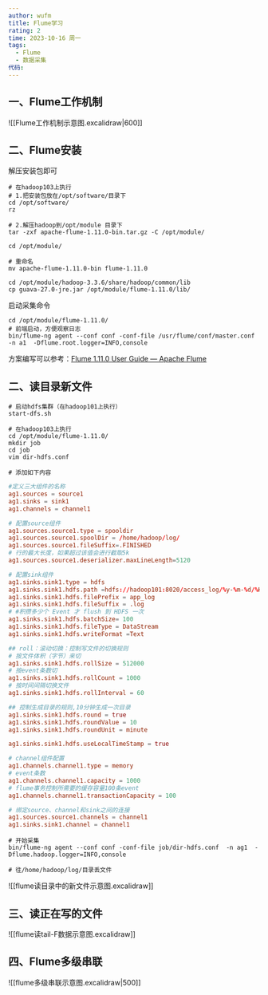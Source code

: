 ```yaml
---
author: wufm
title: Flume学习
rating: 2
time: 2023-10-16 周一
tags:
  - Flume
  - 数据采集
代码:
---
```

## 一、Flume工作机制

![[Flume工作机制示意图.excalidraw|600]]



## 二、Flume安装

解压安装包即可

```shell
# 在hadoop103上执行
# 1.把安装包放在/opt/software/目录下
cd /opt/software/
rz

# 2.解压hadoop到/opt/module 目录下
tar -zxf apache-flume-1.11.0-bin.tar.gz -C /opt/module/

cd /opt/module/ 

# 重命名
mv apache-flume-1.11.0-bin flume-1.11.0

cd /opt/module/hadoop-3.3.6/share/hadoop/common/lib
cp guava-27.0-jre.jar /opt/module/flume-1.11.0/lib/
```

启动采集命令

```shell
cd /opt/module/flume-1.11.0/
# 前端启动，方便观察日志
bin/flume-ng agent --conf conf -conf-file /usr/flume/conf/master.conf  -n a1  -Dflume.root.logger=INFO,console
```

方案编写可以参考：[Flume 1.11.0 User Guide — Apache Flume](https://flume.apache.org/releases/content/1.11.0/FlumeUserGuide.html)

## 二、读目录新文件

```shell
# 启动hdfs集群（在hadoop101上执行）
start-dfs.sh

# 在hadoop103上执行
cd /opt/module/flume-1.11.0/
mkdir job
cd job
vim dir-hdfs.conf

# 添加如下内容
```

```conf
#定义三大组件的名称
ag1.sources = source1
ag1.sinks = sink1
ag1.channels = channel1

# 配置source组件
ag1.sources.source1.type = spooldir
ag1.sources.source1.spoolDir = /home/hadoop/log/
ag1.sources.source1.fileSuffix=.FINISHED
# 行的最大长度，如果超过该值会进行截取5k
ag1.sources.source1.deserializer.maxLineLength=5120

# 配置sink组件
ag1.sinks.sink1.type = hdfs
ag1.sinks.sink1.hdfs.path =hdfs://hadoop101:8020/access_log/%y-%m-%d/%H-%M
ag1.sinks.sink1.hdfs.filePrefix = app_log
ag1.sinks.sink1.hdfs.fileSuffix = .log
# #积攒多少个 Event 才 flush 到 HDFS 一次
ag1.sinks.sink1.hdfs.batchSize= 100
ag1.sinks.sink1.hdfs.fileType = DataStream
ag1.sinks.sink1.hdfs.writeFormat =Text

## roll：滚动切换：控制写文件的切换规则
# 按文件体积（字节）来切 
ag1.sinks.sink1.hdfs.rollSize = 512000
# 按event条数切
ag1.sinks.sink1.hdfs.rollCount = 1000
# 按时间间隔切换文件
ag1.sinks.sink1.hdfs.rollInterval = 60

## 控制生成目录的规则,10分钟生成一次目录
ag1.sinks.sink1.hdfs.round = true
ag1.sinks.sink1.hdfs.roundValue = 10
ag1.sinks.sink1.hdfs.roundUnit = minute

ag1.sinks.sink1.hdfs.useLocalTimeStamp = true

# channel组件配置
ag1.channels.channel1.type = memory
# event条数
ag1.channels.channel1.capacity = 1000
# flume事务控制所需要的缓存容量100条event
ag1.channels.channel1.transactionCapacity = 100

# 绑定source、channel和sink之间的连接
ag1.sources.source1.channels = channel1
ag1.sinks.sink1.channel = channel1
```

```shell
# 开始采集
bin/flume-ng agent --conf conf -conf-file job/dir-hdfs.conf  -n ag1  -Dflume.hadoop.logger=INFO,console

# 往/home/hadoop/log/目录丢文件

```

![[flume读目录中的新文件示意图.excalidraw]]

## 三、读正在写的文件

![[flume读tail-F数据示意图.excalidraw]]


## 四、Flume多级串联

![[flume多级串联示意图.excalidraw|500]]

